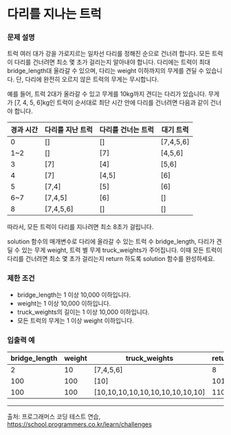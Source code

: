 # 다리를 지나는 트럭

### 문제 설명

트럭 여러 대가 강을 가로지르는 일차선 다리를 정해진 순으로 건너려 합니다. 모든 트럭이 다리를 건너려면 최소 몇 초가 걸리는지 알아내야 합니다. 다리에는 트럭이 최대 bridge_length대 올라갈 수 있으며,
다리는 weight 이하까지의 무게를 견딜 수 있습니다. 단, 다리에 완전히 오르지 않은 트럭의 무게는 무시합니다.

예를 들어, 트럭 2대가 올라갈 수 있고 무게를 10kg까지 견디는 다리가 있습니다. 무게가 [7, 4, 5, 6]kg인 트럭이 순서대로 최단 시간 안에 다리를 건너려면 다음과 같이 건너야 합니다.

| 경과 시간 | 다리를 지난 트럭 | 다리를 건너는 트럭 | 대기 트럭     |
|-------|-----------|------------|-----------|
| 0     | []        | []         | [7,4,5,6] |
| 1~2   | []        | [7]        | [4,5,6]   |
| 3     | [7]       | [4]        | [5,6]     |
| 4     | [7]       | [4,5]      | [6]       |
| 5     | [7,4]     | [5]        | [6]       |
| 6~7   | [7,4,5]   | [6]        | []        |
| 8     | [7,4,5,6] | []         | []        |

따라서, 모든 트럭이 다리를 지나려면 최소 8초가 걸립니다.

solution 함수의 매개변수로 다리에 올라갈 수 있는 트럭 수 bridge_length, 다리가 견딜 수 있는 무게 weight, 트럭 별 무게 truck_weights가 주어집니다. 이때 모든 트럭이 다리를
건너려면 최소 몇 초가 걸리는지 return 하도록 solution 함수를 완성하세요.

### 제한 조건

- bridge_length는 1 이상 10,000 이하입니다.
- weight는 1 이상 10,000 이하입니다.
- truck_weights의 길이는 1 이상 10,000 이하입니다.
- 모든 트럭의 무게는 1 이상 weight 이하입니다.

### 입출력 예

| bridge_length | weight | truck_weights                   | return |
|---------------|--------|---------------------------------|--------|
| 2             | 10     | [7,4,5,6]                       | 8      |
| 100           | 100    | [10]                            | 101    |
| 100           | 100    | [10,10,10,10,10,10,10,10,10,10] | 110    |

---

출처: 프로그래머스 코딩 테스트 연습, https://school.programmers.co.kr/learn/challenges
